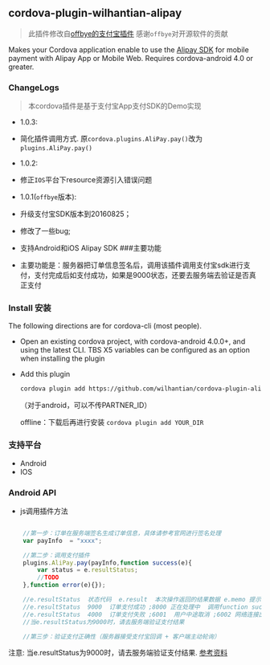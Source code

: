 ## cordova-plugin-wilhantian-alipay ##
> 此插件修改自[offbye的支付宝插件](https://github.com/offbye/cordova-plugin-alipay)
> 感谢`offbye`对开源软件的贡献

Makes your Cordova application enable to use the [Alipay SDK](https://doc.open.alipay.com/docs/doc.htm?spm=a219a.7629140.0.0.hT44dE&treeId=54&articleId=104509&docType=1)
for mobile payment with Alipay App or Mobile Web. Requires cordova-android 4.0 or greater.

### ChangeLogs
 > 本cordova插件是基于支付宝App支付SDK的Demo实现

+ 1.0.3:
 - 简化插件调用方式. 原`cordova.plugins.AliPay.pay()`改为`plugins.AliPay.pay()` 

+ 1.0.2: 
 - 修正`IOS`平台下resource资源引入错误问题

+ 1.0.1(`offbye`版本): 
 - 升级支付宝SDK版本到20160825；
 - 修改了一些bug;
 - 支持Android和iOS Alipay SDK
###主要功能

 - 主要功能是：服务器把订单信息签名后，调用该插件调用支付宝sdk进行支付，支付完成后如支付成功，如果是9000状态，还要去服务端去验证是否真正支付

### Install 安装

The following directions are for cordova-cli (most people).  

* Open an existing cordova project, with cordova-android 4.0.0+, and using the latest CLI. TBS X5  variables can be configured as an option when installing the plugin
* Add this plugin

  ```sh
  cordova plugin add https://github.com/wilhantian/cordova-plugin-alipay.git --variable PARTNER_ID=[你的商户PID可以在账户中查询]
  ```
  （对于android，可以不传PARTNER_ID）

   offline：下载后再进行安装 `cordova plugin add YOUR_DIR`

### 支持平台
- Android 
- IOS

### Android API

* js调用插件方法

```javascript

    //第一步：订单在服务端签名生成订单信息，具体请参考官网进行签名处理
    var payInfo  = "xxxx";

    //第二步：调用支付插件        	
    plugins.AliPay.pay(payInfo,function success(e){
        var status = e.resultStatus;
        //TODO
    },function error(e){});

    //e.resultStatus  状态代码  e.result  本次操作返回的结果数据 e.memo 提示信息
    //e.resultStatus  9000  订单支付成功 ;8000 正在处理中  调用function success
    //e.resultStatus  4000  订单支付失败 ;6001  用户中途取消 ;6002 网络连接出错  调用function error
    //当e.resultStatus为9000时，请去服务端验证支付结果

    //第三步：验证支付正确性（服务器接受支付宝回调 + 客户端主动轮询）
```
注意: 当e.resultStatus为9000时，请去服务端验证支付结果. [参考资料](https://doc.open.alipay.com/doc2/detail.htm?spm=0.0.0.0.xdvAU6&treeId=59&articleId=103665&docType=1)


